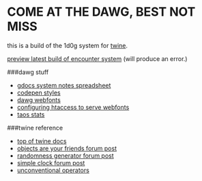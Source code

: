 COME AT THE DAWG, BEST NOT MISS
==========

this is a build of the 1d0g system for <a href="http://twinery.org/">twine</a>. 

<a href="http://htmlpreview.github.io/?https://github.com/shuuki/1dog-twine/blob/master/1dog.html">preview latest build of encounter system</a> (will produce an error.)

###dawg stuff
- <a href="https://docs.google.com/spreadsheets/d/1C0iNMtiu_K4ef8i1-59mJp2KN7WlEbf_LwtkkoEMim8">gdocs system notes spreadsheet</a>
- <a href="http://codepen.io/somethingformed/pen/xbxNmx">codepen styles</a>
- <a href="http://www.oxru.in/remote/dawg-webfonts/styles.css">dawg webfonts</a>
 - <a href="http://davidwalsh.name/cdn-fonts">configuring htaccess to serve webfonts</a>
- <a href="http://alltowndata.com/living-in/Taos-New-Mexico">taos stats</a>

###twine reference
- <a href="http://twinery.org/wiki/start">top of twine docs</a>
 - <a href="http://twinery.org/forum/index.php/topic,1516.0.html">objects are your friends forum post</a>
 - <a href="http://twinery.org/forum/index.php/topic,1970.msg5380.html#msg5380">randomness generator forum post</a>
 - <a href="http://twinery.org/forum/index.php/topic,1861.msg4939.html#msg4939">simple clock forum post</a>
- <a href="http://www.glorioustrainwrecks.com/node/5081">unconventional operators</a>
